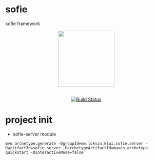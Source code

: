 # sofie

sofie framework

<div align="center">
    <a href="https://travis-ci.org/">
        <img src="https://travis-ci.com/images/logos/Tessa-pride-4.svg" width="175">
    </a>
</div>
<br />
<div align="center">

[![Build Status](https://travis-ci.org/yren/sofie.svg?branch=master)](https://travis-ci.org/yren/sofie)

</div>

# project init
* sofie-server module
```
mvn archetype:generate -DgroupId=me.lokvin.kiwi.sofie.server -DartifactId=sofie-server -DarchetypeArtifactId=maven-archetype-quickstart -DinteractiveMode=false
```